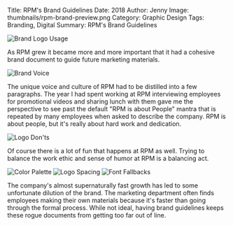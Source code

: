 Title: RPM's Brand Guidelines
Date: 2018
Author: Jenny
Image: thumbnails/rpm-brand-preview.png
Category: Graphic Design
Tags: Branding, Digital
Summary: RPM's Brand Guidelines

![Brand Logo Usage]({static}images/rpm-brand-logos.png)

As RPM grew it became more and more important that it had a cohesive brand document to guide future marketing materials.

![Brand Voice]({static}images/rpm-brand-voice.png)

The unique voice and culture of RPM had to be distilled into a few paragraphs. The year I had spent working at RPM interviewing employees for promotional videos and sharing lunch with them gave me the perspective to see past the default "RPM is about People" mantra that is repeated by many employees when asked to describe the company. RPM is about people, but it's really about hard work and dedication.

![Logo Don'ts]({static}images/rpm-brand-donts.png)

Of course there is a lot of fun that happens at RPM as well. Trying to balance the work ethic and sense of humor at RPM is a balancing act.

![Color Palette]({static}images/rpm-brand-palette.png)
![Logo Spacing]({static}images/rpm-brand-spacing.png)
![Font Fallbacks]({static}images/rpm-brand-fallbacks.png)

The company's almost supernaturally fast growth has led to some unfortunate dilution of the brand. The marketing department often finds employees making their own materials because it's faster than going through the formal process. While not ideal, having brand guidelines keeps these rogue documents from getting too far out of line.


